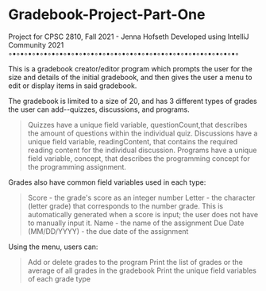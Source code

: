 # Gradebook-Project-Part-One
Project for CPSC 2810, Fall 2021 - Jenna Hofseth
Developed using IntelliJ Community 2021
◦•◦•◦•◦•◦•◦•◦•◦•◦•◦•◦•◦•◦•◦•◦•◦•◦•◦•◦•◦•◦•◦•◦•◦•◦•◦•◦•◦•◦•◦

This is a gradebook creator/editor program which prompts the user for the size and details of the initial gradebook, and then gives the user a menu to edit or display items in said gradebook. 

The gradebook is limited to a size of 20, and has 3 different types of grades the user can add--quizzes, discussions, and programs.
> Quizzes have a unique field variable, questionCount,that describes the amount of questions within the individual quiz.
> Discussions have a unique field variable, readingContent, that contains the required reading content for the individual discussion.
> Programs have a unique field variable, concept, that describes the programming concept for the programming assignment.

Grades also have common field variables used in each type:
> Score - the grade's score as an integer number
> Letter - the character (letter grade) that corresponds to the number grade. This is automatically generated when a score is input; the user does not have to manually input it.
> Name - the name of the assignment
> Due Date (MM/DD/YYYY) - the due date of the assignment

Using the menu, users can: 
> Add or delete grades to the program
> Print the list of grades or the average of all grades in the gradebook
> Print the unique field variables of each grade type
